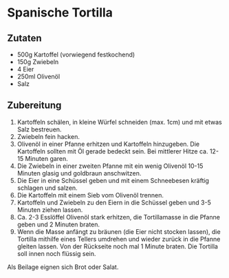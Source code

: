 # Spanische Tortilla

## Zutaten

- 500g Kartoffel (vorwiegend festkochend)
- 150g Zwiebeln
- 4 Eier
- 250ml Olivenöl
- Salz

## Zubereitung

1. Kartoffeln schälen, in kleine Würfel schneiden (max. 1cm) und mit etwas Salz bestreuen.
0. Zwiebeln fein hacken.
0. Olivenöl in einer Pfanne erhitzen und Kartoffeln hinzugeben. Die Kartoffeln sollten mit Öl gerade bedeckt sein. Bei mittlerer Hitze ca. 12-15 Minuten garen.
0. Die Zwiebeln in einer zweiten Pfanne mit ein wenig Olivenöl 10-15 Minuten glasig und goldbraun anschwitzen.
0. Die Eier in eine Schüssel geben und mit einem Schneebesen kräftig schlagen und salzen.
0. Die Kartoffeln mit einem Sieb vom Olivenöl trennen.
0. Kartoffeln und Zwiebeln zu den Eiern in die Schüssel geben und 3-5 Minuten ziehen lassen.
0. Ca. 2-3 Esslöffel Olivenöl stark erhitzen, die Tortillamasse in die Pfanne geben und 2 Minuten braten.
0. Wenn die Masse anfängt zu bräunen (die Eier nicht stocken lassen), die Tortilla mithilfe eines Tellers umdrehen und wieder zurück in die Pfanne gleiten lassen. Von der Rückseite noch mal 1 Minute braten. Die Tortilla soll innen noch flüssig sein.

Als Beilage eignen sich Brot oder Salat.

